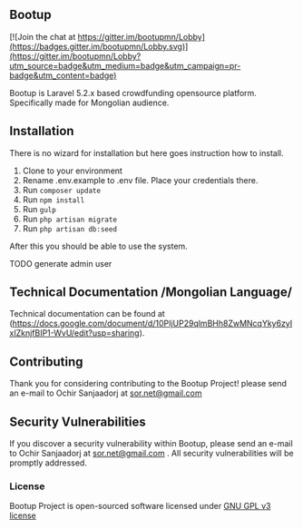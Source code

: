 ## Bootup

[![Join the chat at https://gitter.im/bootupmn/Lobby](https://badges.gitter.im/bootupmn/Lobby.svg)](https://gitter.im/bootupmn/Lobby?utm_source=badge&utm_medium=badge&utm_campaign=pr-badge&utm_content=badge)

Bootup is Laravel 5.2.x based crowdfunding opensource platform. Specifically made for Mongolian audience.

## Installation

There is no wizard for installation but here goes instruction how to install.

1. Clone to your environment
2. Rename .env.example to .env file. Place your credentials there.
3. Run `composer update`
4. Run `npm install`
5. Run `gulp`
6. Run `php artisan migrate`
7. Run `php artisan db:seed`

After this you should be able to use the system.

TODO generate admin user

## Technical Documentation /Mongolian Language/

Technical documentation can be found at (https://docs.google.com/document/d/10PIjUP29qlmBHh8ZwMNcqYky6zyIxIZknjfBIP1-WvU/edit?usp=sharing).

## Contributing

Thank you for considering contributing to the Bootup Project! please send an e-mail to Ochir Sanjaadorj at sor.net@gmail.com

## Security Vulnerabilities

If you discover a security vulnerability within Bootup, please send an e-mail to Ochir Sanjaadorj at sor.net@gmail.com . All security vulnerabilities will be promptly addressed.

### License

Bootup Project is open-sourced software licensed under [GNU GPL v3 license](http://www.gnu.org/licenses/gpl-3.0.en.html)

